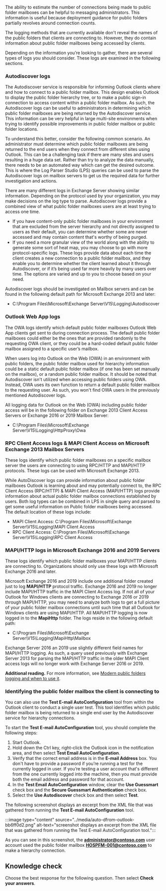 The ability to estimate the number of connections being made to public folder mailboxes can be helpful to messaging administrators. This information is useful because deployment guidance for public folders partially revolves around connection counts.

The logging methods that are currently available don't reveal the names of the public folders that clients are connecting to. However, they do contain information about public folder mailboxes being accessed by clients.

Depending on the information you’re looking to gather, there are several types of logs you should consider. These logs are examined in the following sections.

### Autodiscover logs

The Autodiscover service is responsible for informing Outlook clients where and how to connect to a public folder mailbox. This design enables Outlook to display the public folder hierarchy tree, or to make a public sign-in connection to access content within a public folder mailbox. As such, the Autodiscover logs can be useful to administrators in determining which public folder mailboxes are being returned by the Autodiscover service. This information can be very helpful in large multi-site environments when trying to identify possible improvements in public folder mailbox or public folder locations.

To understand this better, consider the following common scenario. An administrator must determine which public folder mailboxes are being returned to the end users when they connect from different sites using Outlook. This can be a challenging task if there are many sites and users resulting in a huge data set. Rather than try to analyze the data manually, there needs to be an automated way which can get the desired outcome. This is where the Log Parser Studio (LPS) queries can be used to parse the Autodiscover logs on mailbox servers to get us the required data for further investigation and actions.

There are many different logs in Exchange Server showing similar information. Depending on the protocol used by your organization, you may make decisions on the log type to parse. Autodiscover logs provide a combined view of what public folder mailboxes users are at least trying to access one time.<br>

 -  If you have content-only public folder mailboxes in your environment that are excluded from the server hierarchy and not directly assigned to users as their default, you can determine whether some are never accessed and may contain content that's worthy of being purged.
 -  If you need a more granular view of the world along with the ability to generate some sort of heat map, you may choose to go with more protocol-specific logs. These logs provide data about each time the client creates a new connection to a public folder mailbox, and they enable you to determine whether the client learned about it through Autodiscover, or if it’s being used far more heavily by many users over time. The options are varied and up to you to choose based on your need.

Autodiscover logs should be investigated on Mailbox servers and can be found in the following default path for Microsoft Exchange 2013 and later:

 -  C:\\Program Files\\Microsoft\\Exchange Server\\V15\\Logging\\Autodiscover

### Outlook Web App logs

The OWA logs identify which default public folder mailboxes Outlook Web App clients get sent to during connection process. The default public folder mailboxes could either be the ones that are provided randomly to the requesting OWA client, or they could be a hard-coded default public folder mailbox assigned to a specific user’s mailbox.

When users log into Outlook on the Web (OWA) in an environment with public folders, the public folder mailbox used for hierarchy information could be a static default public folder mailbox (if one has been set manually on the mailbox), or a random public folder mailbox. It should be noted that Autodiscover isn't utilized when accessing public folders using OWA. Instead, OWA uses its own function to return a default public folder mailbox to the requesting user. As such, you won't find OWA users in the previously mentioned Autodiscover logs.

All logging data for Outlook on the Web (OWA) including public folder access will be in the following folder on Exchange 2013 Client Access Servers or Exchange 2016 or 2019 Mailbox Server:<br>

 -  C:\\Program Files\\Microsoft\\Exchange Server\\V15\\Logging\\HttpProxy\\Owa

### RPC Client Access logs &amp; MAPI Client Access on Microsoft Exchange 2013 Mailbox Servers

These logs identify which public folder mailboxes on a specific mailbox server the users are connecting to using RPC/HTTP and MAPI/HTTP protocols. These logs can be used with Microsoft Exchange 2013.

While AutoDiscover logs can provide information about public folder mailboxes Outlook is learning about and may potentially connect to, the RPC Client Access (RPC/HTTP) &amp; MAPI Client Access (MAPI/HTTP) logs provide information about actual public folder mailbox connections established by users. Both log types can be combined in LPS in single query and parsed to get some useful information on Public folder mailboxes being accessed. The default location of these logs include:

 -  MAPI Client Access: C:\\Program Files\\Microsoft\\Exchange Server\\V15\\Logging\\MAPI Client Access
 -  RPC Client Access: C:\\Program Files\\Microsoft\\Exchange Server\\V15\\Logging\\RPC Client Access

### MAPI/HTTP logs in Microsoft Exchange 2016 and 2019 Servers

These logs identify which public folder mailboxes your MAPI/HTTP clients are connecting to. Organizations should only use these logs with Microsoft Exchange 2016 and later.

Microsoft Exchange 2016 and 2019 include one additional folder created just to log **MAPI/HTTP** protocol traffic. Exchange 2016 and 2019 no longer include MAPI/HTTP traffic in the MAPI Client Access log. If not all of your Outlook for Windows clients are connecting to Exchange 2016 or 2019 through MAPI/HTTP, you may need to analyze both logs to get a full picture of your public folder mailbox connections until such time that all Outlook for Windows clients are using MAPI/HTTP. All MAPI/HTTP logging is now logged in to the **MapiHttp** folder. The logs reside in the following default path:

 -  C:\\Program Files\\Microsoft\\Exchange Server\\V15\\Logging\\MapiHttp\\Mailbox

Exchange Server 2016 an 2019 use slightly different field names for MAPI/HTTP logging. As such, a query used previously with Exchange Server 2013 for parsing the MAPI/HTTP traffic in the older MAPI Client access logs will no longer work with Exchange Server 2016 or 2019.

**Additional reading.** For more information, see [Modern public folders logging and when to use it](https://techcommunity.microsoft.com/t5/exchange-team-blog/modern-public-folders-logging-and-when-to-use-it/ba-p/607122?azure-portal=true).<br>

### Identifying the public folder mailbox the client is connecting to

You can also use the **Test E-mail AutoConfiguration** tool from within the Outlook client to conduct a single user test. This tool identifies which public folder mailbox is being returned to a single end user by the Autodiscover service for hierarchy connections.

To start the **Test E-mail AutoConfiguration** tool, you should complete the following steps:

1.  Start Outlook.
2.  Hold down the Ctrl key, right-click the Outlook icon in the notification area, and then select **Test Email AutoConfiguration**.
3.  Verify that the correct email address is in the **E-mail Address** box. You don't have to provide a password if you’re running a test for the currently logged in user. If you’re testing a user account that's different from the one currently logged into the machine, then you must provide both the email address and password for that account.
4.  In the **Test Email AutoConfiguration** window, clear the **Use Guessmart** check box and the **Secure Guessmart Authentication** check box.
5.  Select the **Use Autodiscover** check box and then select **Test**.

The following screenshot displays an excerpt from the XML file that was gathered from running the **Test E-mail AutoConfiguration** tool.

:::image type="content" source="../media/auto-dfrom-outlook-bb6ff0d2.png" alt-text="screenshot displays an excerpt from the XML file that was gathered from running the Test E-mail AutoConfiguration tool.":::


As you can see in this screenshot, the **administrator@contoso.com** user account used the public folder mailbox **HOSPFM-001@contoso.com** to make a hierarchy connection.

## Knowledge check

Choose the best response for the following question. Then select **Check your answers**.